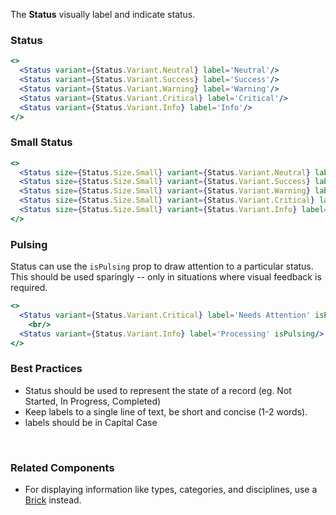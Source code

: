 The **Status** visually label and indicate status.

### Status
```jsx
<>
  <Status variant={Status.Variant.Neutral} label='Neutral'/>
  <Status variant={Status.Variant.Success} label='Success'/>
  <Status variant={Status.Variant.Warning} label='Warning'/>
  <Status variant={Status.Variant.Critical} label='Critical'/>
  <Status variant={Status.Variant.Info} label='Info'/>
</>
```

### Small Status 
```jsx
<>
  <Status size={Status.Size.Small} variant={Status.Variant.Neutral} label='Neutral Small'/>
  <Status size={Status.Size.Small} variant={Status.Variant.Success} label='Success Small'/>
  <Status size={Status.Size.Small} variant={Status.Variant.Warning} label='Warning Small'/>
  <Status size={Status.Size.Small} variant={Status.Variant.Critical} label='Critical Small'/>
  <Status size={Status.Size.Small} variant={Status.Variant.Info} label='Info Small'/>
</>
```

### Pulsing
Status can use the `isPulsing` prop to draw attention to a particular status.
This should be used sparingly -- only in situations where visual feedback is required.
```jsx
<>
  <Status variant={Status.Variant.Critical} label='Needs Attention' isPulsing/>
    <br/>
  <Status variant={Status.Variant.Info} label='Processing' isPulsing/>
</>
```

### Best Practices
* Status should be used to represent the state of a record (eg. Not Started, In Progress, Completed)
* Keep labels to a single line of text, be short and concise (1-2 words).
* labels should be in Capital Case

<br />

### Related Components
* For displaying information like types, categories, and disciplines, use a [Brick](/#/Typography/Brick) instead.


